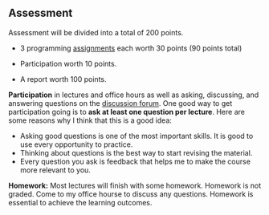 ## Assessment

Assessment will be divided into a total of 200 points.

- 3 programming [assignments](assignments.md) each worth 30 points (90 points total)

- Participation worth 10 points.

- A report worth 100 points.

**Participation** in lectures and office hours as well as asking, discussing, and answering questions on the [discussion forum](discussion-forum.md). One good way to get participation going is to **ask at least one question per lecture**. Here are some reasons why I think that this is a good idea:

  - Asking good questions is one of the most important skills. It is good to use every opportunity to practice.
  - Thinking about questions is the best way to start revising the material.
  - Every question you ask is feedback that helps me to make the course more relevant to you.

**Homework:** Most lectures will finish with some homework. Homework is not graded. Come to my office hourse to discuss any questions. Homework is essential to achieve the learning outcomes.
